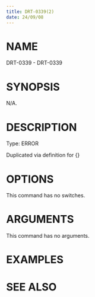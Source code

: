 ```yaml
---
title: DRT-0339(2)
date: 24/09/08
---
```


# NAME

DRT-0339 - DRT-0339

# SYNOPSIS

N/A.

# DESCRIPTION

Type: ERROR

Duplicated via definition for {}

# OPTIONS

This command has no switches.

# ARGUMENTS

This command has no arguments.

# EXAMPLES

# SEE ALSO
